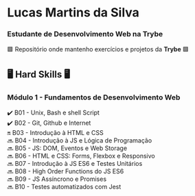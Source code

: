 # Lucas Martins da Silva
### Estudante de Desenvolvimento Web na Trybe

🟩 Repositório onde mantenho exercícios e projetos da **Trybe** 🟩

## 🖥️ Hard Skills 🖥️

### Módulo 1 - Fundamentos de Desenvolvimento Web

✔️ B01 - Unix, Bash e shell Script<br>
✔️ B02 - Git, Github e Internet<br>
🔛 B03 - Introdução à HTML e CSS<br>
🔜 B04 - Introdução à JS e Lógica de Programação<br>
🔜 B05 - JS: DOM, Eventos e Web Storage<br>
🔜 B06 - HTML e CSS: Forms, Flexbox e Responsivo<br>
🔜 B07 - Introdução à JS ES6 e Testes Unitários<br>
🔜 B08 - High Order Functions do JS ES6<br>
🔜 B09 - JS Assíncrono e Promises<br>
🔜 B10 - Testes automatizados com Jest<br>
